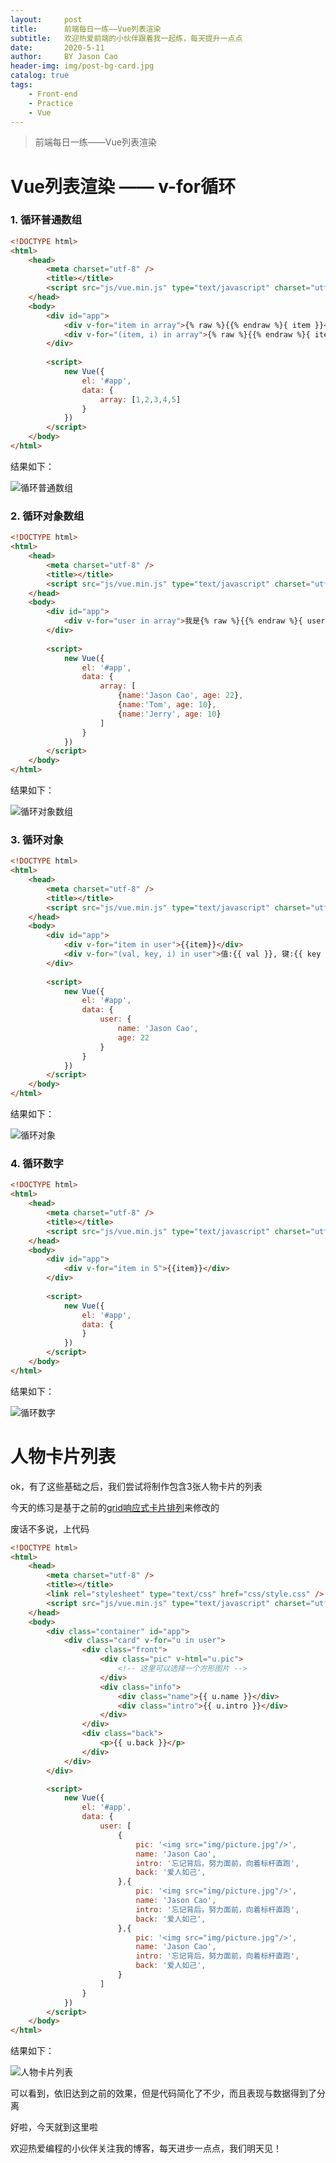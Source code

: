 ```yaml
---
layout:     post
title:      前端每日一练——Vue列表渲染
subtitle:   欢迎热爱前端的小伙伴跟着我一起练，每天提升一点点
date:       2020-5-11
author:     BY Jason Cao
header-img: img/post-bg-card.jpg
catalog: true
tags:
    - Front-end
    - Practice
    - Vue
---
```


> 前端每日一练——Vue列表渲染

# Vue列表渲染 —— v-for循环
### 1. 循环普通数组
```html
<!DOCTYPE html>
<html>
	<head>
		<meta charset="utf-8" />
		<title></title>
		<script src="js/vue.min.js" type="text/javascript" charset="utf-8"></script>
	</head>
	<body>
		<div id="app">
			<div v-for="item in array">{% raw %}{{% endraw %}{ item }}</div>
			<div v-for="(item, i) in array">{% raw %}{{% endraw %}{ item }} (索引: {% raw %}{{% endraw %}{ i }})</div>
		</div>
		
		<script>
			new Vue({
				el: '#app',
				data: {
					array: [1,2,3,4,5]
				}
			})
		</script>
	</body>
</html>
```
结果如下：

![循环普通数组](http://m.qpic.cn/psc?/V10DFE6N3uScTK/eUV4L3fpc9jygk8SN5vzkFJnFKH7w5C37wOATk3puk2B5g*e7dQiI7ojWcZr9dE3TrHkmYiAENSlbYJitZdFWw!!/b&bo=eQJ1AQAAAAADBy0!&rf=viewer_4 "循环普通数组")

### 2. 循环对象数组
```html
<!DOCTYPE html>
<html>
	<head>
		<meta charset="utf-8" />
		<title></title>
		<script src="js/vue.min.js" type="text/javascript" charset="utf-8"></script>
	</head>
	<body>
		<div id="app">
			<div v-for="user in array">我是{% raw %}{{% endraw %}{ user.name }}, 今年{% raw %}{{% endraw %}{ user.age }}岁</div>
		</div>
		
		<script>
			new Vue({
				el: '#app',
				data: {
					array: [
						{name:'Jason Cao', age: 22},
						{name:'Tom', age: 10},
						{name:'Jerry', age: 10}
					]
				}
			})
		</script>
	</body>
</html>
```
结果如下：

![循环对象数组](http://m.qpic.cn/psc?/V10DFE6N3uScTK/eUV4L3fpc9jygk8SN5vzkN4DstdD5xtzQ9vW*REI6sJ*mwugGjlqvZOsPYp2YgYU3qZKgD60J0aiVk*.2xDiSg!!/b&bo=ZwIyAQAAAAADB3Q!&rf=viewer_4 "循环对象数组")

### 3. 循环对象
```html
<!DOCTYPE html>
<html>
	<head>
		<meta charset="utf-8" />
		<title></title>
		<script src="js/vue.min.js" type="text/javascript" charset="utf-8"></script>
	</head>
	<body>
		<div id="app">
			<div v-for="item in user">{{item}}</div>
			<div v-for="(val, key, i) in user">值:{{ val }}, 键:{{ key }}, 索引:{{ i }}</div>
		</div>
		
		<script>
			new Vue({
				el: '#app',
				data: {
					user: {
						name: 'Jason Cao',
						age: 22
					}
				}
			})
		</script>
	</body>
</html>
```
结果如下：

![循环对象](http://m.qpic.cn/psc?/V10DFE6N3uScTK/eUV4L3fpc9jygk8SN5vzkDeC.qVaekmshZ1Q5kS9gN1qexKLf3yh7W0tVbEN8TxYKMkKMAKHIkJBK0*yi8osEw!!/b&bo=VwJQAQAAAAADByY!&rf=viewer_4 "循环对象")

### 4. 循环数字
```html
<!DOCTYPE html>
<html>
	<head>
		<meta charset="utf-8" />
		<title></title>
		<script src="js/vue.min.js" type="text/javascript" charset="utf-8"></script>
	</head>
	<body>
		<div id="app">
			<div v-for="item in 5">{{item}}</div>
		</div>
		
		<script>
			new Vue({
				el: '#app',
				data: {
				}
			})
		</script>
	</body>
</html>
```
结果如下：

![循环数字](http://m.qpic.cn/psc?/V10DFE6N3uScTK/eUV4L3fpc9jygk8SN5vzkGn21IK5*HhBLxFQm4M1K*0byx53NzLp3RRDSONf8p4mzO35vlkqwbWc1lMcHSZuLg!!/b&bo=7wEcAQAAAAADB9E!&rf=viewer_4 "循环数字")

# 人物卡片列表
ok，有了这些基础之后，我们尝试将制作包含3张人物卡片的列表

今天的练习是基于之前的[grid响应式卡片排列](https://jasoncaocjx.github.io/2020/05/04/%E5%89%8D%E7%AB%AF%E6%AF%8F%E6%97%A5%E4%B8%80%E7%BB%83-grid%E5%93%8D%E5%BA%94%E5%BC%8F%E5%8D%A1%E7%89%87%E6%8E%92%E5%88%97/ "grid响应式卡片排列")来修改的

废话不多说，上代码

```html
<!DOCTYPE html>
<html>
	<head>
		<meta charset="utf-8" />
		<title></title>
		<link rel="stylesheet" type="text/css" href="css/style.css" />
		<script src="js/vue.min.js" type="text/javascript" charset="utf-8"></script>
	</head>
	<body>
		<div class="container" id="app">
			<div class="card" v-for="u in user">
				<div class="front">
					<div class="pic" v-html="u.pic">
						<!-- 这里可以选择一个方形图片 -->
					</div>
					<div class="info">
						<div class="name">{{ u.name }}</div>
						<div class="intro">{{ u.intro }}</div>
					</div>
				</div>
				<div class="back">
					<p>{{ u.back }}</p>
				</div>
			</div>
		</div>

		<script>
			new Vue({
				el: '#app',
				data: {
					user: [
						{
							pic: '<img src="img/picture.jpg"/>',
							name: 'Jason Cao',
							intro: '忘记背后，努力面前，向着标杆直跑',
							back: '爱人如己',
						},{
							pic: '<img src="img/picture.jpg"/>',
							name: 'Jason Cao',
							intro: '忘记背后，努力面前，向着标杆直跑',
							back: '爱人如己',
						},{
							pic: '<img src="img/picture.jpg"/>',
							name: 'Jason Cao',
							intro: '忘记背后，努力面前，向着标杆直跑',
							back: '爱人如己',
						}
					]
				}
			})
		</script>
	</body>
</html>
```
结果如下：

![人物卡片列表](http://m.qpic.cn/psc?/V10DFE6N3uScTK/eUV4L3fpc9jygk8SN5vzkD7TbmtYVMRF0OEtxYrlMvmDq*coQhZej7qb4KJtwQ19o*D1XdatB9.j6alyjxcjZA!!/b&bo=cAWdAwAAAAACB8g!&rf=viewer_4 "人物卡片列表")

可以看到，依旧达到之前的效果，但是代码简化了不少，而且表现与数据得到了分离

好啦，今天就到这里啦

欢迎热爱编程的小伙伴关注我的博客，每天进步一点点，我们明天见！

